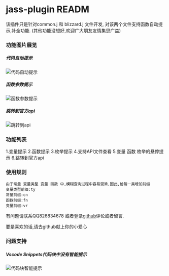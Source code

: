 # jass-plugin READM

该插件只是针对common.j 和 blizzard.j 文件开发, 对该两个文件支持函数自动提示,补全功能. (其他功能没想好,欢迎广大朋友友情集思广益)

### 功能图片展览

##### 代码自动提示
![代码自动提示](https://upload-images.jianshu.io/upload_images/1682758-05deabbe85432568.gif?imageMogr2/auto-orient/strip)

##### 函数参数提示
![函数参数提示](https://upload-images.jianshu.io/upload_images/1682758-bf4d7608f98b604a.gif?imageMogr2/auto-orient/strip)

##### 跳转到官方api
![跳转到api](https://upload-images.jianshu.io/upload_images/1682758-326cafcccc771828.gif?imageMogr2/auto-orient/strip)



### 功能列表

1.变量提示
2.函数提示
3.枚举提示
4.支持API文件查看
5.变量 函数  枚举的悬停提示
6.跳转到官方api

### 使用规则
    由于常量 变量类型 变量 函数 中,模糊查询过程中容易混淆,因此,给每一类增加前缀
    变量类型前缀:ty
    常量前缀:cn
    函数前缀:fn
    变量前缀:vr
    

有问题请联系QQ826834678 或者登录[github](https://github.com/NPOpenSource/jass-plugin.git)评论或者留言. 

要是喜欢的话,请去github献上你的小爱心


### 问题支持
##### Vscode Snippets代码块中没有智能提示
![代码块智能提示](https://upload-images.jianshu.io/upload_images/1682758-c7a47f461bde3f06.png?imageMogr2/auto-orient/strip%7CimageView2/2/w/1240)


    











